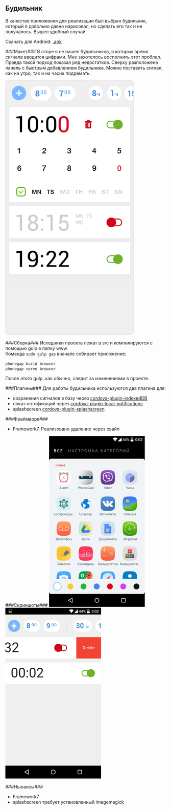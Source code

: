 ## Будильник ##

В качестве приложения для реализации был выбран будильник, который я довольно давно нарисовал, но сделать его так и не получалось. Вышел удобный случай. 

Скачать для Android: [.apk](https://github.com/gcor/shri/raw/alarm/alarm.apk)

###Макет###
В сторе  я не нашел будильников, в которых время сигнала вводится цифрами. Мне захотелось восполнить этот проблел. Правда такой подход показал ряд недостатков. Сверху разположена панель с быстрым добавлением будильника. Можно поставить сигнал, как на утро, так и на часик подремать.

![Alarm](./src/media/alarm.png)

###Сборка###
Исходники проекта лежат в src и компилируются с помощью gulp в папку www  
Команда `sudo gulp gap` вначале собирает приложение:
```
phonegap build browser
phonegap serve browser
```
После этого gulp, как обычно, следит за изменениями в проекте. 

###Плагины###
Для работы будильника используются два плагина для:
* сохранения сигналов в базу через [cordova-plugin-indexedDB](https://github.com/Microsoft/cordova-plugin-indexedDB)
* показ нотификаций через [cordova-plugin-local-notifications](https://github.com/katzer/cordova-plugin-local-notifications)
* splashscreen [cordova-plugin-splashscreen](https://github.com/apache/cordova-plugin-splashscreen)
 
###Фреймворк###
* Framework7. Реализовано удаление через свайп

###Скриншоты###
![Menu](./src/media/screen1.jpg) ![Alarm](./src/media/screen2.jpg)

###Ньюансы###
* Framework7
* splashscreen требует установленный imagemagick
